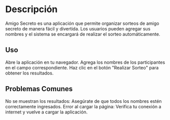 <h1>Descripción </h1>
Amigo Secreto es una aplicación que permite organizar sorteos de amigo secreto de manera fácil y divertida. Los usuarios pueden agregar sus nombres y el sistema se encargará de realizar el sorteo automáticamente.

<h2> Uso </h2>
Abre la aplicación en tu navegador.
Agrega los nombres de los participantes en el campo correspondiente.
Haz clic en el botón "Realizar Sorteo" para obtener los resultados.

<h2> Problemas Comunes </h2>
No se muestran los resultados: Asegúrate de que todos los nombres estén correctamente ingresados.
Error al cargar la página: Verifica tu conexión a internet y vuelve a cargar la aplicación.
